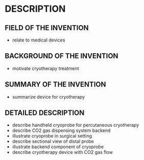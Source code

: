 # DESCRIPTION

## FIELD OF THE INVENTION

- relate to medical devices

## BACKGROUND OF THE INVENTION

- motivate cryotherapy treatment

## SUMMARY OF THE INVENTION

- summarize device for cryotherapy

## DETAILED DESCRIPTION

- describe handheld cryoprobe for percutaneous cryotherapy
- describe CO2 gas dispensing system backend
- illustrate cryoprobe in surgical setting
- describe sectional view of distal probe
- illustrate backend component of cryoprobe
- describe cryotherapy device with CO2 gas flow

